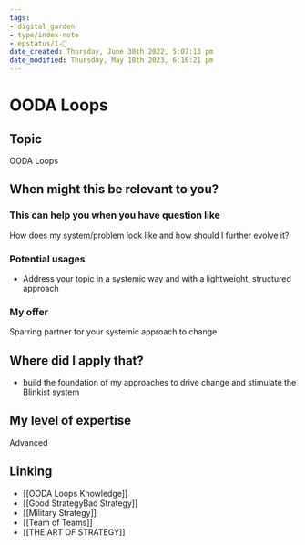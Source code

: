 ```yaml
---
tags: 
- digital_garden
- type/index-note
- epstatus/1-🌱
date_created: Thursday, June 30th 2022, 5:07:13 pm
date_modified: Thursday, May 18th 2023, 6:16:21 pm
---
```

# OODA Loops
## Topic

OODA Loops

## When might this be relevant to you?

### This can help you when you have question like

How does my system/problem look like and how should I further evolve it?

### Potential usages

-   Address your topic in a systemic way and with a lightweight, structured approach
    

### My offer

Sparring partner for your systemic approach to change

## Where did I apply that?

-   build the foundation of my approaches to drive change and stimulate the Blinkist system
    

## My level of expertise

Advanced

## Linking
+ [[OODA Loops Knowledge]]
+ [[Good StrategyBad Strategy]]
+ [[Military Strategy]]
+ [[Team of Teams]]
+ [[THE ART OF STRATEGY]]
